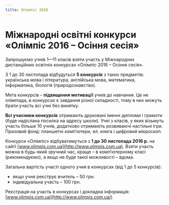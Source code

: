 ```yaml
---
title: Олімпіс 2016
---
```


# Міжнародні освітні конкурси «Олімпіс 2016 – Осіння сесія»

Запрошуємо учнів 1—11 класів взяти участь у Міжнародних дистанційних освітніх конкурсах «Олімпіс 2016 – Осіння сесія».

З 1 до 30 листопада відбудуться **5 конкурсів** з таких предметів: українська мова і література, англійська мова, математика, інформатика, біологія (природознавство).

Мета конкурсів – **підвищення мотивації** учнів до навчання. Це не олімпіада, в конкурсах є завдання різної складності, тому в них можуть брати участь всі учні без винятку.

**Всі учасники конкурсів** отримають друковані іменні дипломи і грамоти (буде надіслана посилка на адресу школи). Учні з класів, у яких візьмуть участь більше 10 учнів, додатково отримають розвиваючі настільні ігри. Призовий фонд: планшетні комп’ютери, ел. книга і цифровий мікроскоп.

Конкурси «Олімпіс» відбуватимуться з **1 до 30 листопада 2016 р.** на сайті [www.olimpis.com.ua](http://www.olimpis.com.ua). Взяти участь можна в будь-який зручний час, краще – в комп’ютерному класі (рекомендуємо), а якщо не буде такої можливості – вдома.

Загальна вартість участі одного учня в конкурсах (від 1 до 5 конкурсів):

* якщо учня реєструє вчитель – 50 грн.
* індивідуальна участь – 100 грн.

Реєстрація на участь в конкурсах і докладна інформація: [www.olimpis.com.ua](http://www.olimpis.com.ua/)
